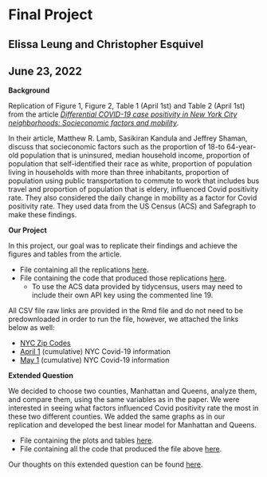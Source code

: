 # Final Project

## Elissa Leung and Christopher Esquivel

## June 23, 2022

**Background**

Replication of Figure 1, Figure 2, Table 1 (April 1st) and Table 2 (April 1st) from the article [*Differential COVID-19 case positivity in New York City neighborhoods: Socieconomic factors and mobility*](https://onlinelibrary.wiley.com/doi/epdf/10.1111/irv.12816).

In their article, Matthew R. Lamb, Sasikiran Kandula and Jeffrey Shaman, discuss that socieconomic factors such as the proportion of 18-to 64-year-old population that is uninsured, median household income, proportion of population that self-identified their race as white, proportion of population living in households with more than three inhabitants, proportion of population using public transportation to commute to work that includes bus travel and proportion of population that is eldery, influenced Covid positivity rate. They also considered the daily change in mobility as a factor for Covid positivity rate. They used data from the US Census (ACS) and Safegraph to make these findings.

**Our Project**

In this project, our goal was to replicate their findings and achieve the figures and tables from the article.
+ File containing all the replications [here](http://htmlpreview.github.io/?https://github.com/msr-ds3/covid-nyc-2022-group-3/blob/main/Group_3_Final_Project.html).
+ File containing the code that produced those replications [here](../main/Group_3_Final_Project.Rmd).
  + To use the ACS data provided by tidycensus, users may need to include their own API key using the commented line 19.

All CSV file raw links are provided in the Rmd file and do not need to be predownloaded in order to run the file, however, we attached the links below as well:
+ [NYC Zip Codes](https://raw.githubusercontent.com/erikgregorywebb/nyc-housing/master/Data/nyc-zip-codes.csv)
+ [April 1](https://raw.githubusercontent.com/nychealth/coronavirus-data/097cbd70aa00eb635b17b177bc4546b2fce21895/tests-by-zcta.csv) (cumulative) NYC Covid-19 information
+ [May 1](https://raw.githubusercontent.com/nychealth/coronavirus-data/9e26adc2c475d3378d7579e48e936f8a807b254b/tests-by-zcta.csv) (cumulative) NYC Covid-19 information

**Extended Question**

We decided to choose two counties, Manhattan and Queens, analyze them, and compare them, using the same variables as in the paper. We were interested in seeing what factors influenced Covid positivity rate the most in these two different counties. We added the same graphs as in our replication and developed the best linear model for Manhattan and Queens.

+ File containing the plots and tables [here](http://htmlpreview.github.io/?https://github.com/msr-ds3/covid-nyc-2022-group-3/blob/main/covid_nyc_counties.html).
+ File containing all the code that produced the file above [here](https://github.com/msr-ds3/covid-nyc-2022-group-3/blob/main/covid_nyc_counties.Rmd).

Our thoughts on this extended question can be found [here](../main/conclusions.md).
